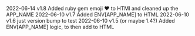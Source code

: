 2022-06-14 v1.8 Added ruby gem emoji ❤️ to HTMl and cleaned up the APP_NAME
2022-06-10 v1.7 Added ENV[APP_NAME] to HTML
2022-06-10 v1.6 just version bump to test
2022-06-10 v1.5 (or maybe 1.4?) Added ENV[APP_NAME] logic, to then add to HTML
